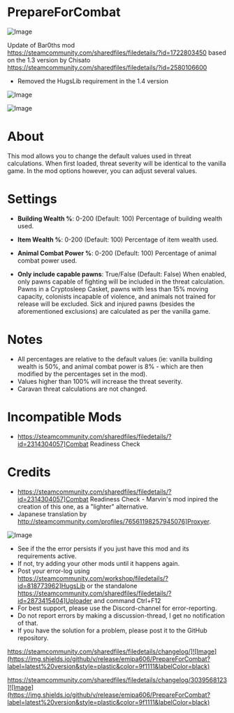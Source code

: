 # PrepareForCombat

![Image](https://i.imgur.com/buuPQel.png)

Update of Bar0ths mod https://steamcommunity.com/sharedfiles/filedetails/?id=1722803450
based on the 1.3 version by Chisato https://steamcommunity.com/sharedfiles/filedetails/?id=2580106600

- Removed the HugsLib requirement in the 1.4 version

![Image](https://i.imgur.com/pufA0kM.png)

	
![Image](https://i.imgur.com/Z4GOv8H.png)

# About

This mod allows you to change the default values used in threat calculations.  When first loaded, threat severity will be identical to the vanilla game.  In the mod options however, you can adjust several values.

# Settings



- **Building Wealth %**: 0-200 (Default: 100)
Percentage of building wealth used.

- **Item Wealth %**: 0-200 (Default: 100)
Percentage of item wealth used.

- **Animal Combat Power %**: 0-200 (Default: 100)
Percentage of animal combat power used.

- **Only include capable pawns**: True/False (Default: False)
When enabled, only pawns capable of fighting will be included in the threat calculation.  Pawns in a Cryptosleep Casket, pawns with less than 15% moving capacity, colonists incapable of violence, and animals not trained for release will be excluded.  Sick and injured pawns (besides the aforementioned exclusions) are calculated as per the vanilla game.



# Notes



- All percentages are relative to the default values (ie: vanilla building wealth is 50%, and animal combat power is 8% - which are then modified by the percentages set in the mod).
- Values higher than 100% will increase the threat severity.
- Caravan threat calculations are not changed.



# Incompatible Mods



- https://steamcommunity.com/sharedfiles/filedetails/?id=2314304057]Combat Readiness Check



# Credits



- https://steamcommunity.com/sharedfiles/filedetails/?id=2314304057]Combat Readiness Check - Marvin's mod inpired the creation of this one, as a "lighter" alternative.
- Japanese translation by http://steamcommunity.com/profiles/76561198257945076]Proxyer.



![Image](https://i.imgur.com/PwoNOj4.png)



-  See if the the error persists if you just have this mod and its requirements active.
-  If not, try adding your other mods until it happens again.
-  Post your error-log using https://steamcommunity.com/workshop/filedetails/?id=818773962]HugsLib or the standalone https://steamcommunity.com/sharedfiles/filedetails/?id=2873415404]Uploader and command Ctrl+F12
-  For best support, please use the Discord-channel for error-reporting.
-  Do not report errors by making a discussion-thread, I get no notification of that.
-  If you have the solution for a problem, please post it to the GitHub repository.



https://steamcommunity.com/sharedfiles/filedetails/changelog/]![Image](https://img.shields.io/github/v/release/emipa606/PrepareForCombat?label=latest%20version&style=plastic&color=9f1111&labelColor=black)


https://steamcommunity.com/sharedfiles/filedetails/changelog/3039568123]![Image](https://img.shields.io/github/v/release/emipa606/PrepareForCombat?label=latest%20version&style=plastic&color=9f1111&labelColor=black)


